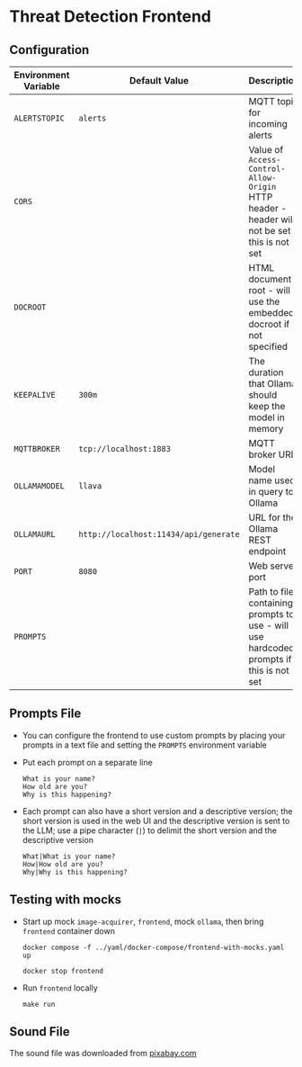 # Threat Detection Frontend

## Configuration

|Environment Variable|Default Value|Description|
|---|---|---|
|`ALERTSTOPIC`|`alerts`|MQTT topic for incoming alerts|
`CORS`||Value of `Access-Control-Allow-Origin` HTTP header - header will not be set if this is not set|
|`DOCROOT`||HTML document root - will use the embedded docroot if not specified|
|`KEEPALIVE`|`300m`|The duration that Ollama should keep the model in memory|
|`MQTTBROKER`|`tcp://localhost:1883`|MQTT broker URL|
|`OLLAMAMODEL`|`llava`|Model name used in query to Ollama|
|`OLLAMAURL`|`http://localhost:11434/api/generate`|URL for the Ollama REST endpoint|
|`PORT`|`8080`|Web server port|
|`PROMPTS`||Path to file containing prompts to use - will use hardcoded prompts if this is not set|


## Prompts File

*   You can configure the frontend to use custom prompts by placing your prompts in a text file and setting the `PROMPTS` environment variable

*   Put each prompt on a separate line

		What is your name?
		How old are you?
		Why is this happening?

*   Each prompt can also have a short version and a descriptive version; the short version is used in the web UI and the descriptive version is sent to the LLM; use a pipe character (`|`) to delimit the short version and the descriptive version

		What|What is your name?
		How|How old are you?
		Why|Why is this happening?


## Testing with mocks

*   Start up mock `image-acquirer`, `frontend`, mock `ollama`, then bring `frontend` container down

		docker compose -f ../yaml/docker-compose/frontend-with-mocks.yaml up

		docker stop frontend

*   Run `frontend` locally

		make run


## Sound File

The sound file was downloaded from [pixabay.com](https://pixabay.com/service/terms/)

